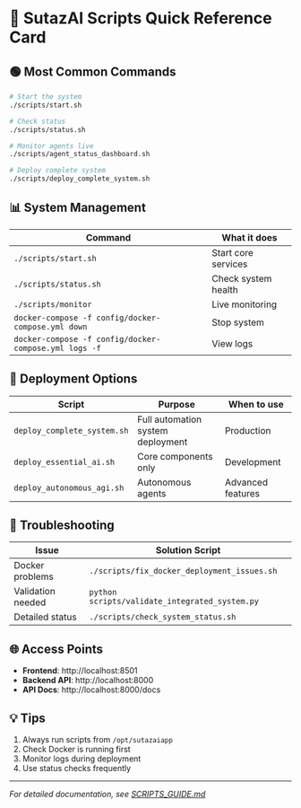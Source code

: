 # 🚀 SutazAI Scripts Quick Reference Card

## 🟢 Most Common Commands

```bash
# Start the system
./scripts/start.sh

# Check status
./scripts/status.sh

# Monitor agents live
./scripts/agent_status_dashboard.sh

# Deploy complete system
./scripts/deploy_complete_system.sh
```

## 📊 System Management

| Command | What it does |
|---------|--------------|
| `./scripts/start.sh` | Start core services |
| `./scripts/status.sh` | Check system health |
| `./scripts/monitor` | Live monitoring |
| `docker-compose -f config/docker-compose.yml down` | Stop system |
| `docker-compose -f config/docker-compose.yml logs -f` | View logs |

## 🚀 Deployment Options

| Script | Purpose | When to use |
|--------|---------|-------------|
| `deploy_complete_system.sh` | Full automation system deployment | Production |
| `deploy_essential_ai.sh` | Core components only | Development |
| `deploy_autonomous_agi.sh` | Autonomous agents | Advanced features |

## 🔧 Troubleshooting

| Issue | Solution Script |
|-------|----------------|
| Docker problems | `./scripts/fix_docker_deployment_issues.sh` |
| Validation needed | `python scripts/validate_integrated_system.py` |
| Detailed status | `./scripts/check_system_status.sh` |

## 🌐 Access Points

- **Frontend**: http://localhost:8501
- **Backend API**: http://localhost:8000
- **API Docs**: http://localhost:8000/docs

## 💡 Tips

1. Always run scripts from `/opt/sutazaiapp`
2. Check Docker is running first
3. Monitor logs during deployment
4. Use status checks frequently

---
*For detailed documentation, see [SCRIPTS_GUIDE.md](./SCRIPTS_GUIDE.md)*